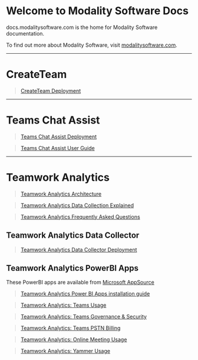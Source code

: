 
# Welcome to Modality Software Docs

docs.modalitysoftware.com is the home for Modality Software documentation.

To find out more about Modality Software, visit [modalitysoftware.com](https://www.modalitysoftware.com).

---

# CreateTeam

>[CreateTeam Deployment](CreateTeam)

---
# Teams Chat Assist

>[Teams Chat Assist Deployment](TeamsChatAssist)

>[Teams Chat Assist User Guide](TeamsChatAssist/userguide.md)

---

# Teamwork Analytics

>[Teamwork Analytics Architecture](twa/TWA-Architecture-Overview.md)

>[Teamwork Analytics Data Collection Explained](twa/TeamworkAnalyticsDataCollectionExplained.md)

>[Teamwork Analytics Frequently Asked Questions](twa/TWA-FAQ.md)

## Teamwork Analytics Data Collector

>[Teamwork Analytics Data Collector Deployment](twa/README.md)

## Teamwork Analytics PowerBI Apps

These PowerBI apps are available from [Microsoft AppSource](https://modalitysoftware.com/twa)

>[Teamwork Analytics Power BI Apps installation guide](twa/PowerBIAppsAdminInstallGuide.md)

>[Teamwork Analytics: Teams Usage](twa/ModalityTeamsUsage.md)

>[Teamwork Analytics: Teams Governance & Security](twa/ModalityTeamsGovernanceAndSecurity.md)

>[Teamwork Analytics: Teams PSTN Billing](twa/ModalityPSTNBilling.md)

>[Teamwork Analytics: Online Meeting Usage](twa/ModalityOnlineMeetingUsage.md)

>[Teamwork Analytics: Yammer Usage](twa/ModalityYammerUsage.md)

